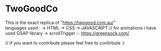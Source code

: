 # TwoGoodCo
This is the exact replica of "https://twogood.com.au/"  
languages used : 
-> HTML
-> CSS
-> JAVASCRIPT
 // for animations i have used GSAP library
 -> scrollTrigger :- https://greensock.com/

// if you want to contribute please feel free to contirbute :)
